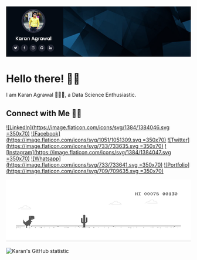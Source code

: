 [![MastHead](https://github.com/karan757527/karan757527/blob/master/Head.png?raw=true)](https://karan757527.github.io/portfolio/)

# Hello there! 👋🏻

I am Karan Agrawal 🙋🏻‍♂️, a Data Science Enthusiastic.


## Connect with Me 🤝🏻
[![LinkedIn](https://image.flaticon.com/icons/svg/1384/1384046.svg =350x70)](https://www.linkedin.com/in/agrawalkaran)        [![Facebook](https://image.flaticon.com/icons/svg/1051/1051309.svg =350x70)](https://www.facebook.com/karan757527)     [![Twitter](https://image.flaticon.com/icons/svg/733/733635.svg =350x70)](https://https//twitter.com/KaranAg27879751)    [![Instagram](https://image.flaticon.com/icons/svg/1384/1384047.svg =350x70)](https://www.instagram.com/fr_er_karan/) [![Whatsapp](https://image.flaticon.com/icons/svg/733/733641.svg =350x70)](https://wa.me/qr/MN2XMVPA3PPRM1) [![Portfolio](https://image.flaticon.com/icons/svg/709/709635.svg =350x70)](https://karan757527.github.io/portfolio/)


![Dino](https://raw.githubusercontent.com/praveenscience/praveenscience/master/dino.gif)

![Karan's GitHub statistic](https://github-readme-stats.vercel.app/api?username=karan757527&show_icons=true)
